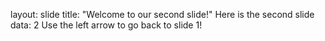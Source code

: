 layout: slide
title:  "Welcome to our second slide!"
Here is the second slide data:  2
Use the left arrow to go back to slide 1!
